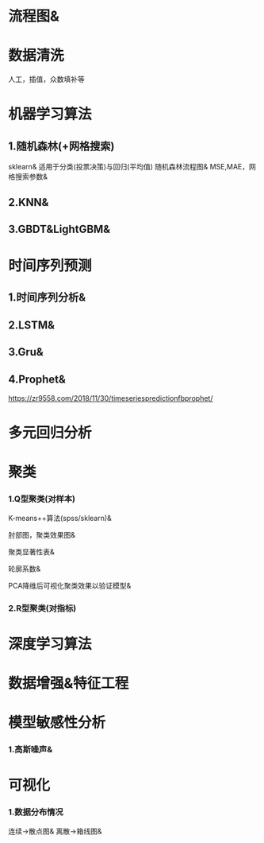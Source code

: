 # 流程图&


# 数据清洗

人工，插值，众数填补等



# 机器学习算法

## 1.随机森林(+网格搜索)
sklearn&
适用于分类(投票决策)与回归(平均值)
随机森林流程图&
MSE,MAE，网格搜索参数&

## 2.KNN&

## 3.GBDT&LightGBM&


# 时间序列预测

## 1.时间序列分析&

## 2.LSTM&

## 3.Gru&

## 4.Prophet&

https://zr9558.com/2018/11/30/timeseriespredictionfbprophet/



# 多元回归分析



# 聚类

### 1.Q型聚类(对样本)
K-means++算法(spss/sklearn)&

肘部图，聚类效果图&

聚类显著性表&

轮廓系数&

PCA降维后可视化聚类效果以验证模型&
### 2.R型聚类(对指标)


# 深度学习算法



# 数据增强&特征工程


# 模型敏感性分析

### 1.高斯噪声&


# 可视化

### 1.数据分布情况

连续->散点图&   离散->箱线图&



